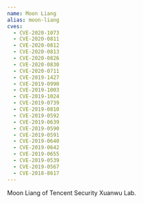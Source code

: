 ```yaml
---
name: Moon Liang
alias: moon-liang
cves:
  - CVE-2020-1073
  - CVE-2020-0811
  - CVE-2020-0812
  - CVE-2020-0813
  - CVE-2020-0826
  - CVE-2020-0830
  - CVE-2020-0711
  - CVE-2019-1427
  - CVE-2019-0990
  - CVE-2019-1003
  - CVE-2019-1024
  - CVE-2019-0739
  - CVE-2019-0810
  - CVE-2019-0592
  - CVE-2019-0639
  - CVE-2019-0590
  - CVE-2019-0591
  - CVE-2019-0640
  - CVE-2019-0642
  - CVE-2019-0655
  - CVE-2019-0539
  - CVE-2019-0567
  - CVE-2018-8617
---
```

Moon Liang of Tencent Security Xuanwu Lab.